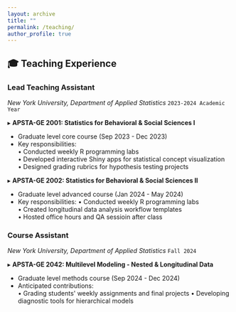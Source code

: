 ```yaml
---
layout: archive
title: ""
permalink: /teaching/
author_profile: true
---
```


## 🎓 Teaching Experience

### **Lead Teaching Assistant**  
*New York University, Department of Applied Statistics*  `2023-2024 Academic Year`

▸ **APSTA-GE 2001: Statistics for Behavioral & Social Sciences I**  
   - Graduate level core course (Sep 2023 - Dec 2023)  
   - Key responsibilities:  
     • Conducted weekly R programming labs  
     • Developed interactive Shiny apps for statistical concept visualization  
     • Designed grading rubrics for hypothesis testing projects

▸ **APSTA-GE 2002: Statistics for Behavioral & Social Sciences II**  
   - Graduate level advanced course (Jan 2024 - May 2024)  
   - Key responsibilities:
     • Conducted weekly R programming labs  
     • Created longitudinal data analysis workflow templates  
     • Hosted office hours and QA sessioin after class

### **Course Assistant**  
*New York University, Department of Applied Statistics*  `Fall 2024`

▸ **APSTA-GE 2042: Multilevel Modeling - Nested & Longitudinal Data**  
   - Graduate level methods course (Sep 2024 - Dec 2024)  
   - Anticipated contributions:  
     • Grading students' weekly assignments and final projects 
     • Developing diagnostic tools for hierarchical models
